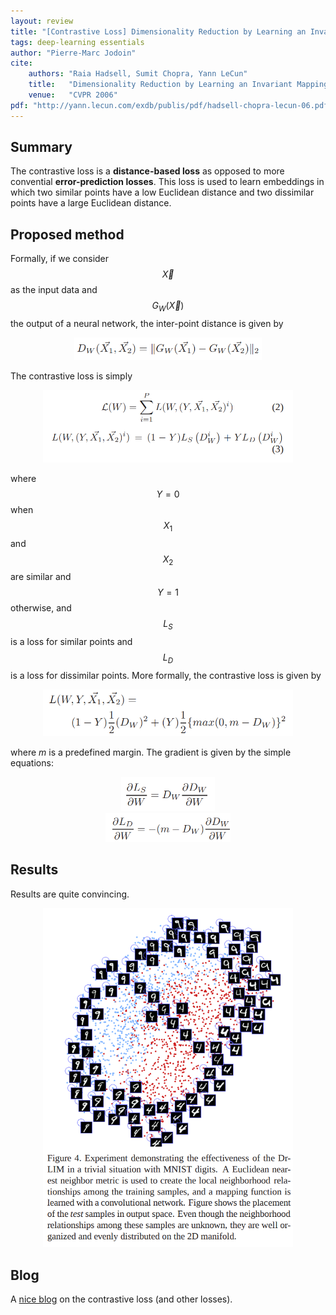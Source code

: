 ```yaml
---
layout: review
title: "[Contrastive Loss] Dimensionality Reduction by Learning an Invariant Mapping"
tags: deep-learning essentials
author: "Pierre-Marc Jodoin"
cite:
    authors: "Raia Hadsell, Sumit Chopra, Yann LeCun"
    title:   "Dimensionality Reduction by Learning an Invariant Mapping"
    venue:   "CVPR 2006"
pdf: "http://yann.lecun.com/exdb/publis/pdf/hadsell-chopra-lecun-06.pdf"
---
```




## Summary

The contrastive loss is a **distance-based loss** as opposed to more convential **error-prediction losses**.  This loss is used to learn embeddings in which two similar points have a low Euclidean distance and two dissimilar points have a large Euclidean distance. 


## Proposed method

Formally, if we consider $$\vec X$$ as the input data and $$G_W(\vec X)$$ the output of a neural network, the inter-point distance is given by


<center><img src="/article/images/contrastiveLoss/sc01.png" width="300"></center>

The contrastive loss is simply
<center><img src="/article/images/contrastiveLoss/sc02.png" width="400"></center>

where $$Y=0$$ when $$X_1$$ and $$X_2$$ are similar and $$Y=1$$ otherwise, and $$L_S$$ is a loss for similar points and $$L_D$$ is a loss for dissimilar points.  More formally, the contrastive loss is given by

<center><img src="/article/images/contrastiveLoss/sc03.png" width="400"></center>

where $m$ is a predefined margin.  The gradient is given by the simple equations:

<center><img src="/article/images/contrastiveLoss/sc04.png" width="150"></center>
<center><img src="/article/images/contrastiveLoss/sc07.png" width="200"></center>

## Results

Results are quite convincing.

<center><img src="/article/images/contrastiveLoss/sc05.png" width="400"></center>

## Blog

A [nice blog](https://jdhao.github.io/2017/03/13/some_loss_and_explanations/) on the contrastive loss (and other losses).

